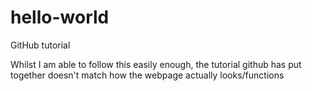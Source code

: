 # hello-world
GitHub tutorial

Whilst I am able to follow this easily enough, the tutorial github has put together doesn't match how the webpage actually looks/functions
